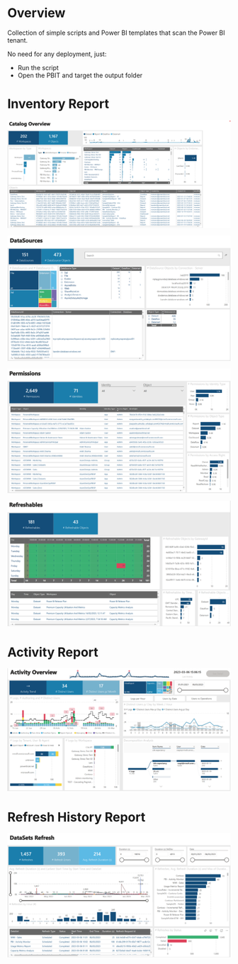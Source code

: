 
# Overview

Collection of simple scripts and Power BI templates that scan the Power BI tenant.

No need for any deployment, just:

- Run the script
- Open the PBIT and target the output folder

# Inventory Report

![image](Images/report_inventory_pag1.png)

![image](Images/report_inventory_pag2.png)

![image](Images/report_inventory_pag3.png)

![image](Images/report_inventory_pag4.png)

# Activity Report

![image](Images/report_activity_pag1.png)

# Refresh History Report

![image](Images/report_refreshhistory_pag1.png)

